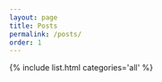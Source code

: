 ```yaml
---
layout: page
title: Posts
permalink: /posts/
order: 1
---
```


{% include list.html categories='all' %}